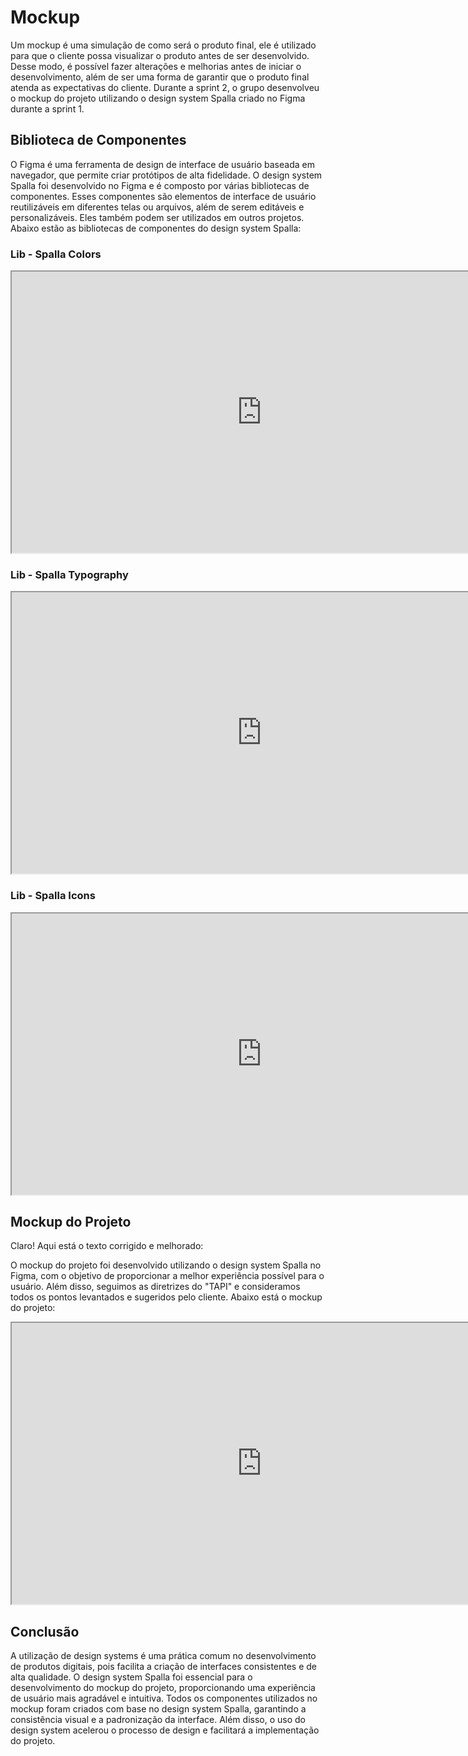 # Mockup

Um mockup é uma simulação de como será o produto final, ele é utilizado para que o cliente possa visualizar o produto antes de ser desenvolvido. Desse modo, é possível fazer alterações e melhorias antes de iniciar o desenvolvimento, além de ser uma forma de garantir que o produto final atenda as expectativas do cliente. Durante a sprint 2, o grupo desenvolveu o mockup do projeto utilizando o design system Spalla criado no Figma durante a sprint 1.

## Biblioteca de Componentes

O Figma é uma ferramenta de design de interface de usuário baseada em navegador, que permite criar protótipos de alta fidelidade. O design system Spalla foi desenvolvido no Figma e é composto por várias bibliotecas de componentes. Esses componentes são elementos de interface de usuário reutilizáveis em diferentes telas ou arquivos, além de serem editáveis e personalizáveis. Eles também podem ser utilizados em outros projetos. Abaixo estão as bibliotecas de componentes do design system Spalla:


### Lib - Spalla Colors

<iframe style={{border: '1px solid rgba(0, 0, 0, 0.1)'}} width="800" height="450" src="https://www.figma.com/embed?embed_host=share&url=https%3A%2F%2Fwww.figma.com%2Ffile%2FaeicKuDjT0RBXQSZ8eVCTG%2FSPALLA---COLORS%3Ftype%3Ddesign%26node-id%3D0%253A1%26mode%3Ddesign%26t%3DaXiQIsCa86fr2Z5W-1" allowfullscreen></iframe>

### Lib - Spalla Typography

<iframe style={{border: '1px solid rgba(0, 0, 0, 0.1)'}}  width="800" height="450" src="https://www.figma.com/embed?embed_host=share&url=https%3A%2F%2Fwww.figma.com%2Fdesign%2FNbwBtr74UWzSCOIu5SXvDe%2FSpalla---Fonts%3Fnode-id%3D0%253A1%26t%3Dqar53CiEHSyuz3uv-1" allowfullscreen></iframe>

### Lib - Spalla Icons

<iframe style={{border: '1px solid rgba(0, 0, 0, 0.1)'}}  width="800" height="450" src="https://www.figma.com/embed?embed_host=share&url=https%3A%2F%2Fwww.figma.com%2Fdesign%2FIQMtRcFocxL6Ppc6MqTuMD%2FSPALLA---Icons%3Fnode-id%3D6%253A8877%26t%3DGhjLTR82yOocbTrr-1" allowfullscreen></iframe>


## Mockup do Projeto


Claro! Aqui está o texto corrigido e melhorado:

O mockup do projeto foi desenvolvido utilizando o design system Spalla no Figma, com o objetivo de proporcionar a melhor experiência possível para o usuário. Além disso, seguimos as diretrizes do "TAPI" e consideramos todos os pontos levantados e sugeridos pelo cliente. Abaixo está o mockup do projeto:


<iframe style={{border: '1px solid rgba(0, 0, 0, 0.1)'}} width="800" height="450" src="https://www.figma.com/embed?embed_host=share&url=https%3A%2F%2Fwww.figma.com%2Fdesign%2FLbWWD04cUIdTbyaOXUn1tx%2FMobile---APP-Fluter%3Fnode-id%3D0%253A1%26t%3DiF21FqhaUOkMPutg-1" allowfullscreen></iframe>


## Conclusão

A utilização de design systems é uma prática comum no desenvolvimento de produtos digitais, pois facilita a criação de interfaces consistentes e de alta qualidade. O design system Spalla foi essencial para o desenvolvimento do mockup do projeto, proporcionando uma experiência de usuário mais agradável e intuitiva. Todos os componentes utilizados no mockup foram criados com base no design system Spalla, garantindo a consistência visual e a padronização da interface. Além disso, o uso do design system acelerou o processo de design e facilitará a implementação do projeto.